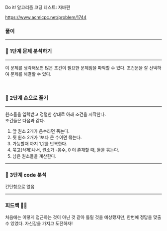 Do it! 알고리즘 코딩 테스트: 자바편 

https://www.acmicpc.net/problem/1744

### 풀이
---
### 📄 1단계 문제 분석하기
---
이 문제를 생각해보면 많은 조건이 필요한 문제임을 파악할 수 있다. 조건문을 잘 선택하여 문제를 해결할 수 있다.

<br>


### 🤘 2단계 손으로 풀기
---
원소들을 입력받고 정렬한 상태로 아래 조건을 시작한다.
<br>
조건들은 다음과 같다.
<br>


1. 앞 원소 2개가 음수라면 묶는다.
2. 뒷 원소 2개가 1보다 큰 수이면 묶는다.
3. 가능할때 까지 1,2를 반복한다.  
4. 묶고(삭제)나서, 원소가 -음수, 0 이 존재할 때, 둘을 묶는다.
5. 남은 원소들을 계산한다.


---

### 👀 3단계 code 분석 

간단함으로 없음 

---

### 피드백 👩‍🏫

처음에는 이렇게 접근하는 것이 아닌 것 같아 틀릴 것을 예상했지만, 한번에 정답을 맞출 수 있었다. 자신감을 가지고 도전하자!